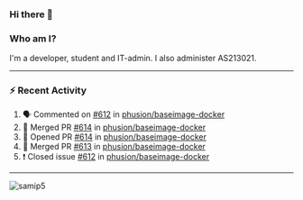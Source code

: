 ### Hi there 👋

### Who am I?
I'm a developer, student and IT-admin. I also administer AS213021.

---
### :zap: Recent Activity
<!--START_SECTION:activity-->
1. 🗣 Commented on [#612](https://github.com/phusion/baseimage-docker/issues/612) in [phusion/baseimage-docker](https://github.com/phusion/baseimage-docker)
2. 🎉 Merged PR [#614](https://github.com/phusion/baseimage-docker/pull/614) in [phusion/baseimage-docker](https://github.com/phusion/baseimage-docker)
3. 💪 Opened PR [#614](https://github.com/phusion/baseimage-docker/pull/614) in [phusion/baseimage-docker](https://github.com/phusion/baseimage-docker)
4. 🎉 Merged PR [#613](https://github.com/phusion/baseimage-docker/pull/613) in [phusion/baseimage-docker](https://github.com/phusion/baseimage-docker)
5. ❗️ Closed issue [#612](https://github.com/phusion/baseimage-docker/issues/612) in [phusion/baseimage-docker](https://github.com/phusion/baseimage-docker)
<!--END_SECTION:activity-->
---

<img align="center" src="https://github-readme-stats.vercel.app/api?username=samip5&show_icons=true" alt="samip5" />
